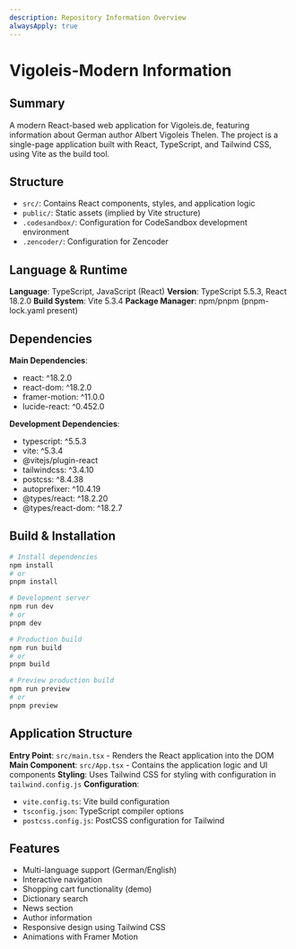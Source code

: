 ```yaml
---
description: Repository Information Overview
alwaysApply: true
---
```


# Vigoleis-Modern Information

## Summary
A modern React-based web application for Vigoleis.de, featuring information about German author Albert Vigoleis Thelen. The project is a single-page application built with React, TypeScript, and Tailwind CSS, using Vite as the build tool.

## Structure
- `src/`: Contains React components, styles, and application logic
- `public/`: Static assets (implied by Vite structure)
- `.codesandbox/`: Configuration for CodeSandbox development environment
- `.zencoder/`: Configuration for Zencoder

## Language & Runtime
**Language**: TypeScript, JavaScript (React)
**Version**: TypeScript 5.5.3, React 18.2.0
**Build System**: Vite 5.3.4
**Package Manager**: npm/pnpm (pnpm-lock.yaml present)

## Dependencies
**Main Dependencies**:
- react: ^18.2.0
- react-dom: ^18.2.0
- framer-motion: ^11.0.0
- lucide-react: ^0.452.0

**Development Dependencies**:
- typescript: ^5.5.3
- vite: ^5.3.4
- @vitejs/plugin-react
- tailwindcss: ^3.4.10
- postcss: ^8.4.38
- autoprefixer: ^10.4.19
- @types/react: ^18.2.20
- @types/react-dom: ^18.2.7

## Build & Installation
```bash
# Install dependencies
npm install
# or
pnpm install

# Development server
npm run dev
# or
pnpm dev

# Production build
npm run build
# or
pnpm build

# Preview production build
npm run preview
# or
pnpm preview
```

## Application Structure
**Entry Point**: `src/main.tsx` - Renders the React application into the DOM
**Main Component**: `src/App.tsx` - Contains the application logic and UI components
**Styling**: Uses Tailwind CSS for styling with configuration in `tailwind.config.js`
**Configuration**:
- `vite.config.ts`: Vite build configuration
- `tsconfig.json`: TypeScript compiler options
- `postcss.config.js`: PostCSS configuration for Tailwind

## Features
- Multi-language support (German/English)
- Interactive navigation
- Shopping cart functionality (demo)
- Dictionary search
- News section
- Author information
- Responsive design using Tailwind CSS
- Animations with Framer Motion